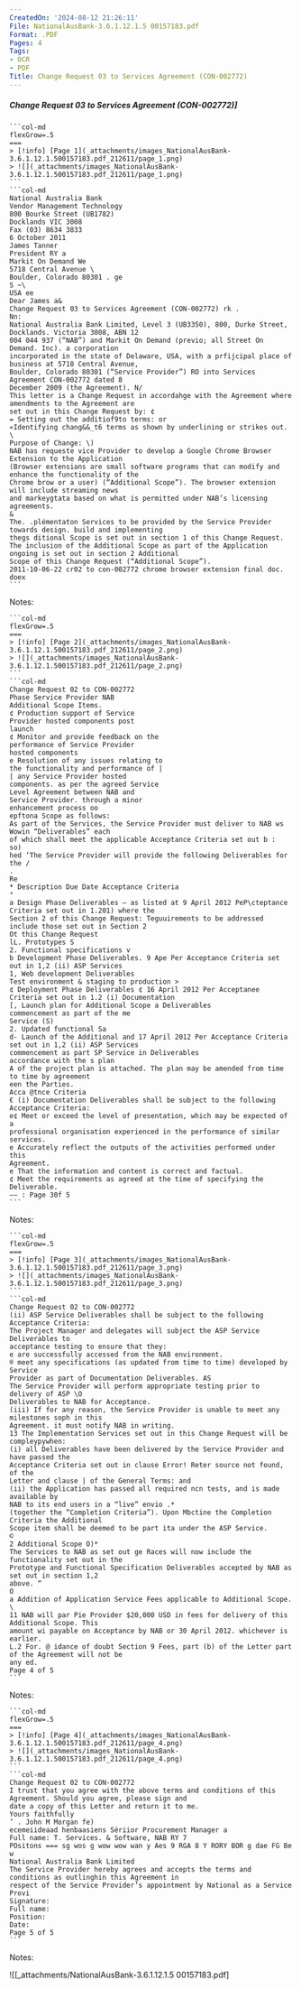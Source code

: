 ```yaml
---
CreatedOn: '2024-08-12 21:26:11'
File: NationalAusBank-3.6.1.12.1.5 00157183.pdf
Format: .PDF
Pages: 4
Tags:
- OCR
- PDF
Title: Change Request 03 to Services Agreement (CON-002772)
---
```


##### Change Request 03 to Services Agreement (CON-002772)]

  
````col
```col-md
flexGrow=.5
===
> [!info] [Page 1](_attachments/images_NationalAusBank-3.6.1.12.1.500157183.pdf_212611/page_1.png)
> ![](_attachments/images_NationalAusBank-3.6.1.12.1.500157183.pdf_212611/page_1.png)
```  
```col-md
National Australia Bank  
Vendor Management Technology
800 Bourke Street (UB1782)
Docklands VIC 3008  
Fax (03) 8634 3833  
6 October 2011  
James Tanner  
President RY a
Markit On Demand We
5718 Central Avenue \  
Boulder, Colorado 80301 . ge  
S ~\
USA ee  
Dear James a&
Change Request 03 to Services Agreement (CON-002772) rk .  
Nn:
National Australia Bank Limited, Level 3 (UB3350), 800, Durke Street, Docklands. Victoria 3008, ABN 12
004 044 937 (“NAB”) and Markit On Demand (previo; all Street On Demand. Inc). a corporation
incorporated in the state of Delaware, USA, with a prfijcipal place of business at 5718 Central Avenue,
Boulder, Colorado 80301 (“Service Provider”) RO into Services Agreement CON-002772 dated 8
December 2009 (the Agreement). N/  
This letter is a Change Request in accordahge with the Agreement where amendments to the Agreement are
set out in this Change Request by: ¢  
= Setting out the additiof9to terms: or
«Identifying chang&&_t6 terms as shown by underlining or strikes out.  
\  
Purpose of Change: \)
NAB has requeste vice Provider to develop a Google Chrome Browser Extension to the Application
(Browser extensians are small software programs that can modify and enhance the functionality of the
Chrome brow or a user) (“Additional Scope”). The browser extension will include streaming news
and markeygtata based on what is permitted under NAB’s licensing agreements.  
&
The. .plémentaton Services to be provided by the Service Provider towards design. build and implementing
thegs ditional Scope is set out in section 1 of this Change Request.  
The inclusion of the Additional Scope as part of the Application ongoing is set out in section 2 Additional
Scope of this Change Request (“Additional Scope”).  
2011-10-06-22 cr02 to con-002772 chrome browser extension final doc. doex  
```
````
Notes:    
````col
```col-md
flexGrow=.5
===
> [!info] [Page 2](_attachments/images_NationalAusBank-3.6.1.12.1.500157183.pdf_212611/page_2.png)
> ![](_attachments/images_NationalAusBank-3.6.1.12.1.500157183.pdf_212611/page_2.png)
```  
```col-md
Change Request 02 to CON-002772  
Phase Service Provider NAB  
Additional Scope Items.  
¢ Production support of Service
Provider hosted components post
launch  
¢ Monitor and provide feedback on the
performance of Service Provider
hosted components  
e Resolution of any issues relating to
the functionality and performance of |  
| any Service Provider hosted  
components. as per the agreed Service  
Level Agreement between NAB and  
Service Provider. through a minor  
enhancement process oo  
epftona Scope as follows:  
As part of the Services, the Service Provider must deliver to NAB ws Wowin “Deliverables” each
of which shall meet the applicable Acceptance Criteria set out b :  
so)  
hed ‘The Service Provider will provide the following Deliverables for the /  
.
Re
* Description Due Date Acceptance Criteria
°
a Design Phase Deliverables — as listed at 9 April 2012 PeP\cteptance Criteria set out in 1.201) where the
Section 2 of this Change Request: Teguuirements to be addressed include those set out in Section 2  
Ot this Change Request
lL. Prototypes S  
2. Functional specifications v  
b Development Phase Deliverables. 9 Ape Per Acceptance Criteria set out in 1,2 (ii) ASP Services
1, Web development Deliverables
Test environment & staging to production >
¢ Deployment Phase Deliverables ¢ 16 April 2012 Per Acceptanee Criteria set out in 1.2 (i) Documentation
[, Launch plan for Additional Scope a Deliverables
commencement as part of the me
Service (S)
2. Updated functional Sa
d- Launch of the Additional and 17 April 2012 Per Acceptance Criteria set out in 1,2 (ii) ASP Services
commencement as part SP Service in Deliverables
accordance with the s plan  
A of the project plan is attached. The plan may be amended from time to time by agreement
een the Parties.  
Acca @tnce Criteria
€ (i) Documentation Deliverables shall be subject to the following Acceptance Criteria:
e¢ Meet or exceed the level of presentation, which may be expected of a
professional organisation experienced in the performance of similar services.
e Accurately reflect the outputs of the activities performed under this
Agreement.
e That the information and content is correct and factual.
¢ Meet the requirements as agreed at the time of specifying the Deliverable.
—— : Page 30f 5  
```
````
Notes:    
````col
```col-md
flexGrow=.5
===
> [!info] [Page 3](_attachments/images_NationalAusBank-3.6.1.12.1.500157183.pdf_212611/page_3.png)
> ![](_attachments/images_NationalAusBank-3.6.1.12.1.500157183.pdf_212611/page_3.png)
```  
```col-md
Change Request 02 to CON-002772  
(ii) ASP Service Deliverables shall be subject to the following Acceptance Criteria:  
The Project Manager and delegates will subject the ASP Service Deliverables to
acceptance testing to ensure that they:  
e are successfully accessed from the NAB environment.
® meet any specifications (as updated from time to time) developed by Service
Provider as part of Documentation Deliverables. AS
The Service Provider will perform appropriate testing prior to delivery of ASP \O
Deliverables to NAB for Acceptance.  
(iii) If for any reason, the Service Provider is unable to meet any milestones soph in this
Agreement. it must notify NAB in writing.  
13 The Implementation Services set out in this Change Request will be compleypywhen:
(i) all Deliverables have been delivered by the Service Provider and have passed the  
Acceptance Criteria set out in clause Error! Reter source not found, of the
Letter and clause | of the General Terms: and  
(ii) the Application has passed all required ncn tests, and is made available by
NAB to its end users in a “live” envio .*  
(together the “Completion Criteria”). Upon Mbctine the Completion Criteria the Additional
Scope item shall be deemed to be part ita under the ASP Service.  
©
2 Additional Scope O)*  
The Services to NAB as set out ge Races will now include the functionality set out in the  
Prototype and Functional Specification Deliverables accepted by NAB as set out in section 1,2
above. “  
O
a Addition of Application Service Fees applicable to Additional Scope.
\  
11 NAB will par Pie Provider $20,000 USD in fees for delivery of this Additional Scope. This
amount wi payable on Acceptance by NAB or 30 April 2012. whichever is earlier.  
L.2 For. @ idance of doubt Section 9 Fees, part (b) of the Letter part of the Agreement will not be
any ed.  
Page 4 of 5  
```
````
Notes:    
````col
```col-md
flexGrow=.5
===
> [!info] [Page 4](_attachments/images_NationalAusBank-3.6.1.12.1.500157183.pdf_212611/page_4.png)
> ![](_attachments/images_NationalAusBank-3.6.1.12.1.500157183.pdf_212611/page_4.png)
```  
```col-md
Change Request 02 to CON-002772  
I trust that you agree with the above terms and conditions of this Agreement. Should you agree, please sign and
date a copy of this Letter and return it to me.  
Yours faithfully  
’ . John M Morgan fe)
ecemeiideaad henbaasiens Sériior Procurement Manager a
Full name: T. Services. & Software, NAB RY 7  
POsitons === sg wos g wow wow wan y Aes 9 RGA 8 Y RORY BOR g dae FG Be w  
National Australia Bank Limited  
The Service Provider hereby agrees and accepts the terms and conditions as outlinghin this Agreement in
respect of the Service Provider’s appointment by National as a Service Provi  
Signature:
Full name:
Position:  
Date:  
Page 5 of 5  
```
````
Notes:  


![[_attachments/NationalAusBank-3.6.1.12.1.5 00157183.pdf]